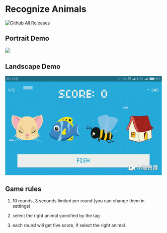 # Recognize Animals

[![Github All Releases](https://img.shields.io/github/downloads/AndreamApp/game-animals/total.svg?style=for-the-badge)](https://github.com/AndreamApp/game-animals/releases)

## Portrait Demo

<img src="display/demo_portrait.gif" width="320" />

## Landscape Demo

<img src="display/demo_landscape.gif" height="320" />

## Game rules

1. 10 rounds, 3 seconds limited per round (you can change them in settings)

2. select the right animal specified by the tag

3. each round will get five score, if select the right animal

